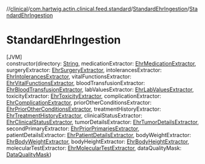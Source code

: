 //[clinical](../../../index.md)/[com.hartwig.actin.clinical.feed.standard](../index.md)/[StandardEhrIngestion](index.md)/[StandardEhrIngestion](-standard-ehr-ingestion.md)

# StandardEhrIngestion

[JVM]\
constructor(directory: [String](https://kotlinlang.org/api/latest/jvm/stdlib/kotlin/-string/index.html), medicationExtractor: [EhrMedicationExtractor](../-ehr-medication-extractor/index.md), surgeryExtractor: [EhrSurgeryExtractor](../-ehr-surgery-extractor/index.md), intolerancesExtractor: [EhrIntolerancesExtractor](../-ehr-intolerances-extractor/index.md), vitalFunctionsExtractor: [EhrVitalFunctionsExtractor](../-ehr-vital-functions-extractor/index.md), bloodTransfusionExtractor: [EhrBloodTransfusionExtractor](../-ehr-blood-transfusion-extractor/index.md), labValuesExtractor: [EhrLabValuesExtractor](../-ehr-lab-values-extractor/index.md), toxicityExtractor: [EhrToxicityExtractor](../-ehr-toxicity-extractor/index.md), complicationExtractor: [EhrComplicationExtractor](../-ehr-complication-extractor/index.md), priorOtherConditionsExtractor: [EhrPriorOtherConditionsExtractor](../-ehr-prior-other-conditions-extractor/index.md), treatmentHistoryExtractor: [EhrTreatmentHistoryExtractor](../-ehr-treatment-history-extractor/index.md), clinicalStatusExtractor: [EhrClinicalStatusExtractor](../-ehr-clinical-status-extractor/index.md), tumorDetailsExtractor: [EhrTumorDetailsExtractor](../-ehr-tumor-details-extractor/index.md), secondPrimaryExtractor: [EhrPriorPrimariesExtractor](../-ehr-prior-primaries-extractor/index.md), patientDetailsExtractor: [EhrPatientDetailsExtractor](../-ehr-patient-details-extractor/index.md), bodyWeightExtractor: [EhrBodyWeightExtractor](../-ehr-body-weight-extractor/index.md), bodyHeightExtractor: [EhrBodyHeightExtractor](../-ehr-body-height-extractor/index.md), molecularTestExtractor: [EhrMolecularTestExtractor](../-ehr-molecular-test-extractor/index.md), dataQualityMask: [DataQualityMask](../-data-quality-mask/index.md))
